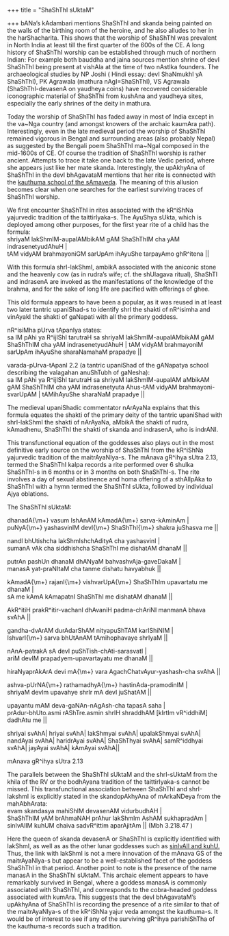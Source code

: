 +++
title = "ShaShThI sUktaM"

+++
bANa’s kAdambari mentions ShaShThI and skanda being painted on the walls
of the birthing room of the heroine, and he also alludes to her in the
harShacharita. This shows that the worship of ShaShThI was prevalent in
North India at least till the first quarter of the 600s of the CE. A
long history of ShaShThI worship can be established through much of
northern Indian: For example both bauddha and jaina sources mention
shrine of devI ShaShThI being present at vishAla at the time of two
nAstIka founders. The archaeological studies by NP Joshi ( Hindi essay:
devI ShaNmukhI yA ShaShThI), PK Agrawala (mathura nAgI=ShaShThI), VS
Agrawala (ShaShThI-devasenA on yaudheya coins) have recovered
considerable iconographic material of ShaShThi from kushAna and yaudheya
sites, especially the early shrines of the deity in mathura.

Today the worship of ShaShThI has faded away in most of India except in
the va\~Nga country (and amongst knowers of the archaic kaumAra path).
Interestingly, even in the late medieval period the worship of ShaShThI
remained vigorous in Bengal and surrounding areas (also probably Nepal)
as suggested by the Bengali poem ShaShThI ma\~Ngal composed in the
mid-1600s of CE. Of course the tradition of ShaShThI worship is rather
ancient. Attempts to trace it take one back to the late Vedic period,
where she appears just like her mate skanda. Interestingly, the
upAkhyAna of ShaShThI in the devI bhAgavataM mentions that her rite is
connected with the [kauthuma school of the
sAmaveda](http://manollasa.blogspot.com/2006/01/vrata-of-our-dear-goddess.html).
The meaning of this allusion becomes clear when one searches for the
earliest surviving traces of ShaShThI worship.

We first encounter ShaShThI in rites associated with the kR^iShNa
yajurvedic tradition of the taittirIyaka-s. The AyuShya sUkta, which is
deployed among other purposes, for the first year rite of a child has
the formula:  
shriyaM lakShmIM-aupalAMbikAM gAM ShaShThIM cha yAM indrasenetyudAhuH
|  
tAM vidyAM brahmayoniGM sarUpAm ihAyuShe tarpayAmo ghR^itena ||

With this formula shrI-lakShmI, ambikA associated with the aniconic
stone and the heavenly cow (as in rudra’s wife; cf. the shUlagava
ritual), ShaShTI and indrasenA are invoked as the manifestations of the
knowledge of the brahma, and for the sake of long life are pacified with
offerings of ghee.

This old formula appears to have been a popular, as it was reused in at
least two later tantric upaniShad-s to identify shrI the shakti of
nR^isimha and vinAyakI the shakti of gaNapati with all the primary
goddess.

nR^isiMha pUrva tApanIya states:  
sa IM pAhi ya R^ijIShI tarutraH sa shriyaM lakShmIM-aupalAMbikAM gAM
ShaShThIM cha yAM indrasenetyudAhuH | tAM vidyAM brahmayoniM sarUpAm
ihAyuShe sharaNamahaM prapadye ||

varada-pUrva-tApanI 2.2 (a tantric upaniShad of the gANapatya school
describing the valagahan anuShTubh of gaNesha):  
sa IM pAhi ya R^ijIShI tarutraH sa shriyaM lakShmIM-aupalAM aMbikAM gAM
ShaShThIM cha yAM indrasenetyuta Ahus-tAM vidyAM brahmayoni-svarUpAM |
tAMihAyuShe sharaNaM prapadye ||

The medieval upaniShadic commentator nArAyaNa explains that this formula
equates the shakti of the primary deity of the tantric upaniShad with
shrI-lakShmI the shakti of nArAyaNa, aMbikA the shakti of rudra,
kAmadhenu, ShaShThI the shakti of skanda and indrasenA, who is indrANI.

This transfunctional equation of the goddesses also plays out in the
most definitive early source on the worship of ShaShThI from the
kR^iShNa yajurvedic tradition of the maitrAyaNIya-s. The mAnava gR^ihya
sUtra 2.13, termed the ShaShThI kalpa records a rite performed over 6
shulka ShaShThI-s in 6 months or in 3 months on both ShaShThI-s. The
rite involves a day of sexual abstinence and homa offering of a
sthAlIpAka to ShaShThI with a hymn termed the ShaShThI sUkta, followed
by individual Ajya oblations.

The ShaShThI sUktaM:

dhanadA{\\m+} vasum IshAnAM kAmadA{\\m+} sarva-kAminAm |  
puNyA{\\m+} yashasvinIM devI{\\m+} ShaShThI{\\m+} shakra juShasva me ||

nandI bhUtishcha lakShmIshchAdityA cha yashasvinI |  
sumanA vAk cha siddhishcha ShaShThI me dishatAM dhanaM ||

putrAn pashUn dhanaM dhANyaM bahvashvAja-gaveDakaM |  
manasA yat-praNItaM cha tanme dishatu havyabhuk ||

kAmadA{\\m+} rajanI{\\m+} vishvarUpA{\\m+} ShaShThIm upavartatu me
dhanaM |  
sA me kAmA kAmapatnI ShaShThI me dishatAM dhanaM ||

AkR^itiH prakR^itir-vachanI dhAvaniH padma-chAriNI manmanA bhava svAhA
||

gandha-dvArAM durAdarShAM nityapuShTAM karIShiNIM |  
IshvarI{\\m+} sarva bhUtAnAM tAmihophavaye shrIyaM ||

nAnA-patrakA sA devI puShTish-chAti-sarasvatI |  
ariM devIM prapadyem-upavartayatu me dhanaM ||

hiraNyaprAkArA devi mA{\\m+} vara AgachChatvAyur-yashash-cha svAhA ||

ashva-pUrNA{\\m+} rathamadhyA{\\m+} hastinAda-pramodinIM |  
shriyaM devIm upavahye shrIr mA devI juShatAM ||

upayantu mAM deva-gaNAn-nAgAsh-cha tapasA saha |  
prAdur-bhUto.asmi rAShTre.asmin shrIH shraddhAM \[kIrtIm vR^iddhiM\]
dadhAtu me ||

shriyai svAhA| hriyai svAhA| lakShmyai svAhA| upalakShmyai svAhA|
nandAyai svAhA| haridrAyai svAhA| ShaShThyai svAhA| samR^iddhyai svAhA|
jayAyai svAhA| kAmAyai svAhA||

mAnava gR^ihya sUtra 2.13

The parallels between the ShaShThI sUktaM and the shrI-sUktaM from the
khila of the RV or the bodhAyana tradition of the taittirIyaka-s cannot
be missed. This transfunctional association between ShaShThI and
shrI-lakshmI is explicitly stated in the skandopAkhyAna of mArkaNDeya
from the mahAbhArata:  
evam skandasya mahiShIM devasenAM vidurbudhAH |  
ShaShThIM yAM brAhmaNAH prAhur lakShmIm AshAM sukhapradAm |  
sinIvAlIM kuhUM chaiva sadvR^ittim aparAjitAm || (Mbh 3.218.47 )

Here the queen of skanda devasenA or ShaShThI is explicitly identified
with lakShmI, as well as as the other lunar goddesses such as [sinIvAlI
and
kuhU.](http://manollasa.blogspot.com/2006/10/ekanamsha-in-nastika-myth-making-and.html)
Thus, the link with lakShmI is not a mere innovation of the mAnava GS of
the maitrAyaNIya-s but appear to be a well-established facet of the
goddess ShaShThI in that period. Another point to note is the presence
of the name manasA in the ShaShThI sUktaM. This archaic element appears
to have remarkably survived in Bengal, where a goddess manasA is
commonly associated with ShaShThI, and corresponds to the cobra-headed
goddess associated with kumAra. This suggests that the devI bhAgavataM’s
upAkhyAna of ShaShThI is recording the presence of a rite similar to
that of the maitrAyaNIya-s of the kR^iShNa yajur veda amongst the
kauthuma-s. It would be of interest to see if any of the surviving
gR^ihya parishiShTha of the kauthuma-s records such a tradition.
